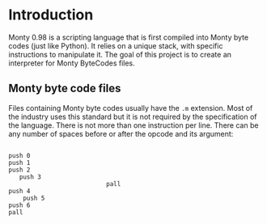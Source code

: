 # Introduction

Monty 0.98 is a scripting language that is first compiled into Monty byte codes
(just like Python). It relies on a unique stack, with specific instructions to
manipulate it. The goal of this project is to create an interpreter for Monty
ByteCodes files.

## Monty byte code files

Files containing Monty byte codes usually have the `.m` extension. Most of the
industry uses this standard but it is not required by the specification of the
language. There is not more than one instruction per line. There can be any
number of spaces before or after the opcode and its argument:
```monty

push 0
push 1
push 2
   push 3
                           pall
push 4
    push 5
push 6 
pall
```
